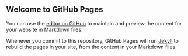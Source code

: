 ## Welcome to GitHub Pages

You can use the [editor on GitHub](https://github.com/xatSydno/xatSydno.github.io/edit/master/README.md) to maintain and preview the content for your website in Markdown files.

Whenever you commit to this repository, GitHub Pages will run [Jekyll](https://jekyllrb.com/) to rebuild the pages in your site, from the content in your Markdown files.

